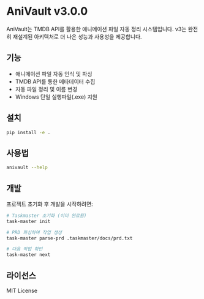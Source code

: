# AniVault v3.0.0

AniVault는 TMDB API를 활용한 애니메이션 파일 자동 정리 시스템입니다. v3는 완전히 재설계된 아키텍처로 더 나은 성능과 사용성을 제공합니다.

## 기능

- 애니메이션 파일 자동 인식 및 파싱
- TMDB API를 통한 메타데이터 수집
- 자동 파일 정리 및 이름 변경
- Windows 단일 실행파일(.exe) 지원

## 설치

```bash
pip install -e .
```

## 사용법

```bash
anivault --help
```

## 개발

프로젝트 초기화 후 개발을 시작하려면:

```bash
# Taskmaster 초기화 (이미 완료됨)
task-master init

# PRD 파싱하여 작업 생성
task-master parse-prd .taskmaster/docs/prd.txt

# 다음 작업 확인
task-master next
```

## 라이선스

MIT License
